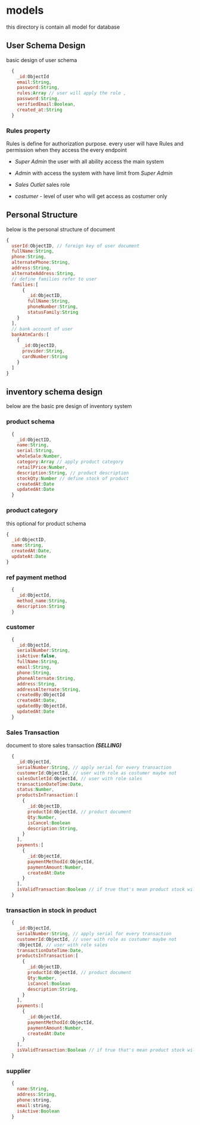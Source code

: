 # models

this directory is contain all model for database

## User Schema Design

basic design of user schema

```js
  {
    _id:ObjectId
    email:String,
    password:String,
    rules:Array // user will apply the role ,
    password:String,
    verifiedEmail:Boolean,
    created_at:String
  }

```


### Rules property

Rules is define for authorization purpose. every user will have Rules and permission when they access the every endpoint

- _Super Admin_ the user with all ability access the main system
- _Admin_ with access the system with have limit from _Super Admin_

- _Sales Outlet_ sales role
- _costumer_ - level of user who will get access as costumer only


## Personal Structure

below is the personal structure of document

```js
{
  userId:ObjectID, // foreign key of user document
  fullName:String,  
  phone:String,  
  alternatePhone:String, 
  address:String, 
  alternateAddress:String,
  // define families refer to user
  families:[
      {
        _id:ObjectID,
        fullName:String,
        phoneNumber:String,
        statusFamily:String
    }
  ],
  // bank account of user 
  bankAtmCards:[
    {
      _id:ObjectID,
      provider:String,
      cardNumber:String
    }
  ]
}
```
## inventory schema design

below are the basic pre design of inventory system

### product schema

```js
  {
    _id:ObjectID,
    name:String,
    serial:String,
    wholeSale:Number,
    category:Array // apply product category
    retailPrice:Number,
    description:String, // product description
    stockQty:Number // define stock of product
    createdAt:Date 
    updatedAt:Date
  }

```

### product category

this optional for product schema

```js
{
  _id:ObjectID,
  name:String,
  createdAt:Date,
  updateAt:Date
}

```
### ref payment method

```js
  {
    _id:ObjectId,
    method_name:String,
    description:String
  }

```

### customer

```js
  {
    _id:ObjectId,
    serialNumber:String,
    isActive:false,
    fullName:String,
    email:String,
    phone:String,
    phoneAlternate:String,
    address:String,
    addressAlternate:String,
    createdBy:ObjectId
    createdAt:Date,
    updatedBy:ObjectId,
    updatedAt:Date
  }

```



### Sales Transaction

document to store sales transaction ***(SELLING)***

```js
  {
    _id:ObjectId,
    serialNumber:String, // apply serial for every transaction
    customerId:ObjectId, // user with role as costumer maybe not
    salesOutletId:ObjectId, // user with role sales
    transactionDateTime:Date,
    status:Number,
    productsInTransaction:[
      {
        _id:ObjectID,
        productId:ObjectId, // product document
        Qty:Number, 
        isCancel:Boolean
        description:String,
      }
    ],
    payments:[
      {
        _id:ObjectId,
        paymentMethodId:ObjectId,
        paymentAmount:Number,
        createdAt:Date
      }
    ],
    isValidTransaction:Boolean // if true that's mean product stock will be reduce
  }

```


### transaction in stock in product

```js
  {
    _id:ObjectId,
    serialNumber:String, // apply serial for every transaction
    customerId:ObjectId, // user with role as costumer maybe not
    :ObjectId, // user with role sales
    transactionDateTime:Date,
    productsInTransaction:[
      {
        _id:ObjectID,
        productId:ObjectId, // product document
        Qty:Number, 
        isCancel:Boolean
        description:String,
      }
    ],
    payments:[
      {
        _id:ObjectId,
        paymentMethodId:ObjectId,
        paymentAmount:Number,
        createdAt:Date
      }
    ],
    isValidTransaction:Boolean // if true that's mean product stock will be reduce
  }

```


### supplier

```js
  {
    name:String,
    address:String,
    phone:string,
    email:string,
    isActive:Boolean
  }
```